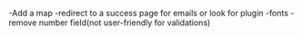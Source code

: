 -Add a map
-redirect to a success page for emails or look for plugin
-fonts
-remove number field(not user-friendly for validations)